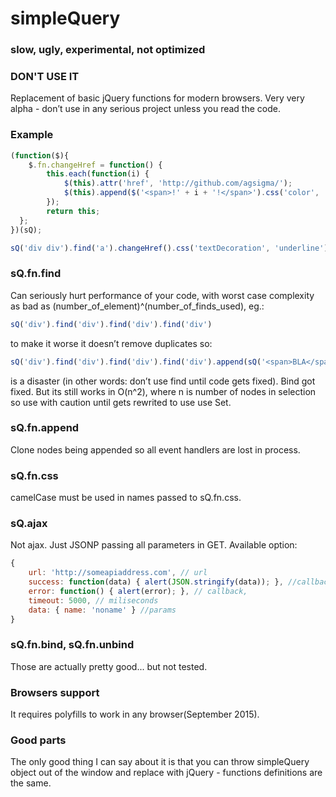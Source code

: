 # simpleQuery
### slow, ugly, experimental, not optimized 
### DON'T USE IT

Replacement of basic jQuery functions for modern browsers. Very very alpha - don’t use in any serious project unless you read the code.

### Example
```javascript
(function($){    
    $.fn.changeHref = function() {
        this.each(function(i) {
            $(this).attr('href', 'http://github.com/agsigma/');
            $(this).append($('<span>!' + i + '!</span>').css('color', '#AA3333'));
        });
        return this;
  };
})(sQ);        

sQ('div div').find('a').changeHref().css('textDecoration', 'underline');
```

### sQ.fn.find 
Can seriously hurt performance of your code, with worst case complexity as bad as (number_of_element)^(number_of_finds_used), eg.:
```javascript
sQ('div').find('div').find('div').find('div')
```
to make it worse it doesn’t remove duplicates so:
```javascript
sQ('div').find('div').find('div').find('div').append(sQ('<span>BLA</span>'));
```
is a disaster (in other words: don’t use find until code gets fixed).
Bind got fixed. But its still works in O(n^2), where n is number of nodes in selection so use with caution until gets rewrited to use use Set.

### sQ.fn.append
Clone nodes being appended so all event handlers are lost in process.

### sQ.fn.css
camelCase must be used in names passed to sQ.fn.css.

### sQ.ajax
Not ajax. Just JSONP passing all parameters in GET. Available option:
```javascript
{
    url: 'http://someapiaddress.com', // url 
    success: function(data) { alert(JSON.stringify(data)); }, //callback 
    error: function() { alert(error); }, // callback, 
    timeout: 5000, // miliseconds
    data: { name: 'noname' } //params
}
```

### sQ.fn.bind, sQ.fn.unbind
Those are actually pretty good... but not tested.

### Browsers support
It requires polyfills to work in any browser(September 2015).

### Good parts
The only good thing I can say about it is that you can throw simpleQuery object out of the window and replace with jQuery - functions definitions are the same.
